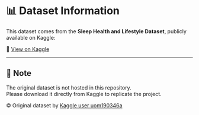 # 📊 Dataset Information

This dataset comes from the **Sleep Health and Lifestyle Dataset**, publicly available on Kaggle:

🔗 [View on Kaggle](https://www.kaggle.com/datasets/uom190346a/sleep-health-and-lifestyle-dataset)

---

## 📌 Note

The original dataset is not hosted in this repository.  
Please download it directly from Kaggle to replicate the project.

© Original dataset by [Kaggle user uom190346a](https://www.kaggle.com/uom190346a)
